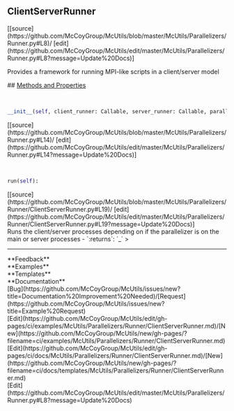 ## <a id="McUtils.Parallelizers.Runner.ClientServerRunner">ClientServerRunner</a> 

<div class="docs-source-link" markdown="1">
[[source](https://github.com/McCoyGroup/McUtils/blob/master/McUtils/Parallelizers/Runner.py#L8)/
[edit](https://github.com/McCoyGroup/McUtils/edit/master/McUtils/Parallelizers/Runner.py#L8?message=Update%20Docs)]
</div>

Provides a framework for running MPI-like scripts in a client/server
model







<div class="collapsible-section">
 <div class="collapsible-section collapsible-section-header" markdown="1">
## <a class="collapse-link" data-toggle="collapse" href="#methods" markdown="1"> Methods and Properties</a> <a class="float-right" data-toggle="collapse" href="#methods"><i class="fa fa-chevron-down"></i></a>
 </div>
 <div class="collapsible-section collapsible-section-body collapse show" id="methods" markdown="1">
 
<a id="McUtils.Parallelizers.Runner.ClientServerRunner.__init__" class="docs-object-method">&nbsp;</a> 
```python
__init__(self, client_runner: Callable, server_runner: Callable, parallelizer: McUtils.Parallelizers.Parallelizers.Parallelizer): 
```
<div class="docs-source-link" markdown="1">
[[source](https://github.com/McCoyGroup/McUtils/blob/master/McUtils/Parallelizers/Runner.py#L14)/
[edit](https://github.com/McCoyGroup/McUtils/edit/master/McUtils/Parallelizers/Runner.py#L14?message=Update%20Docs)]
</div>


<a id="McUtils.Parallelizers.Runner.ClientServerRunner.run" class="docs-object-method">&nbsp;</a> 
```python
run(self): 
```
<div class="docs-source-link" markdown="1">
[[source](https://github.com/McCoyGroup/McUtils/blob/master/McUtils/Parallelizers/Runner/ClientServerRunner.py#L19)/
[edit](https://github.com/McCoyGroup/McUtils/edit/master/McUtils/Parallelizers/Runner/ClientServerRunner.py#L19?message=Update%20Docs)]
</div>
Runs the client/server processes depending on if the parallelizer
is on the main or server processes
  - `:returns`: `_`
    >
 </div>
</div>












---


<div markdown="1" class="text-secondary">
<div class="container">
  <div class="row">
   <div class="col" markdown="1">
**Feedback**   
</div>
   <div class="col" markdown="1">
**Examples**   
</div>
   <div class="col" markdown="1">
**Templates**   
</div>
   <div class="col" markdown="1">
**Documentation**   
</div>
   <div class="col" markdown="1">
   
</div>
   <div class="col" markdown="1">
   
</div>
   <div class="col" markdown="1">
   
</div>
</div>
  <div class="row">
   <div class="col" markdown="1">
[Bug](https://github.com/McCoyGroup/McUtils/issues/new?title=Documentation%20Improvement%20Needed)/[Request](https://github.com/McCoyGroup/McUtils/issues/new?title=Example%20Request)   
</div>
   <div class="col" markdown="1">
[Edit](https://github.com/McCoyGroup/McUtils/edit/gh-pages/ci/examples/McUtils/Parallelizers/Runner/ClientServerRunner.md)/[New](https://github.com/McCoyGroup/McUtils/new/gh-pages/?filename=ci/examples/McUtils/Parallelizers/Runner/ClientServerRunner.md)   
</div>
   <div class="col" markdown="1">
[Edit](https://github.com/McCoyGroup/McUtils/edit/gh-pages/ci/docs/McUtils/Parallelizers/Runner/ClientServerRunner.md)/[New](https://github.com/McCoyGroup/McUtils/new/gh-pages/?filename=ci/docs/templates/McUtils/Parallelizers/Runner/ClientServerRunner.md)   
</div>
   <div class="col" markdown="1">
[Edit](https://github.com/McCoyGroup/McUtils/edit/master/McUtils/Parallelizers/Runner.py#L8?message=Update%20Docs)   
</div>
   <div class="col" markdown="1">
   
</div>
   <div class="col" markdown="1">
   
</div>
   <div class="col" markdown="1">
   
</div>
</div>
</div>
</div>